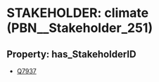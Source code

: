 # STAKEHOLDER: __climate__ (PBN__Stakeholder_251)

## Property: has_StakeholderID

* [Q7937](Q7937)

